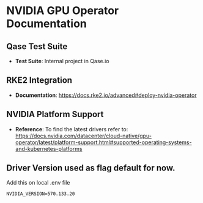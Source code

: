 # NVIDIA GPU Operator Documentation

## Qase Test Suite

- **Test Suite**: Internal project in Qase.io

## RKE2 Integration

- **Documentation**: https://docs.rke2.io/advanced#deploy-nvidia-operator

## NVIDIA Platform Support

- **Reference**:
To find the latest drivers refer to:
https://docs.nvidia.com/datacenter/cloud-native/gpu-operator/latest/platform-support.html#supported-operating-systems-and-kubernetes-platforms

## Driver Version used as flag default for now.
Add this on local .env file
```
NVIDIA_VERSION=570.133.20
```